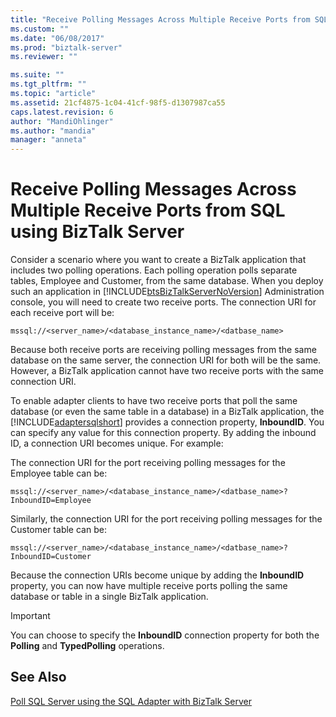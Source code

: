 ```yaml
---
title: "Receive Polling Messages Across Multiple Receive Ports from SQL using BizTalk Server | Microsoft Docs"
ms.custom: ""
ms.date: "06/08/2017"
ms.prod: "biztalk-server"
ms.reviewer: ""

ms.suite: ""
ms.tgt_pltfrm: ""
ms.topic: "article"
ms.assetid: 21cf4875-1c04-41cf-98f5-d1307987ca55
caps.latest.revision: 6
author: "MandiOhlinger"
ms.author: "mandia"
manager: "anneta"
---
```

# Receive Polling Messages Across Multiple Receive Ports from SQL using BizTalk Server
Consider a scenario where you want to create a BizTalk application that includes two polling operations. Each polling operation polls separate tables, Employee and Customer, from the same database. When you deploy such an application in [!INCLUDE[btsBizTalkServerNoVersion](../../includes/btsbiztalkservernoversion-md.md)] Administration console, you will need to create two receive ports. The connection URI for each receive port will be:  
  
```  
mssql://<server_name>/<database_instance_name>/<datbase_name>  
```  
  
 Because both receive ports are receiving polling messages from the same database on the same server, the connection URI for both will be the same. However, a BizTalk application cannot have two receive ports with the same connection URI.  
  
 To enable adapter clients to have two receive ports that poll the same database (or even the same table in a database) in a BizTalk application, the [!INCLUDE[adaptersqlshort](../../includes/adaptersqlshort-md.md)] provides a connection property, **InboundID**. You can specify any value for this connection property. By adding the inbound ID, a connection URI becomes unique. For example:  
  
 The connection URI for the port receiving polling messages for the Employee table can be:  
  
```  
mssql://<server_name>/<database_instance_name>/<datbase_name>?InboundID=Employee  
```  
  
 Similarly, the connection URI for the port receiving polling messages for the Customer table can be:  
  
```  
mssql://<server_name>/<database_instance_name>/<datbase_name>?InboundID=Customer  
```  
  
 Because the connection URIs become unique by adding the **InboundID** property, you can now have multiple receive ports polling the same database or table in a single BizTalk application.  
  
> [!IMPORTANT]
>  You can choose to specify the **InboundID** connection property for both the **Polling** and **TypedPolling** operations.  
  
## See Also  
 [Poll SQL Server using the SQL Adapter with BizTalk Server](../../adapters-and-accelerators/adapter-sql/poll-sql-server-using-the-sql-adapter-with-biztalk-server.md)
